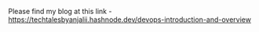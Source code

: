 Please find my blog at this link - https://techtalesbyanjalii.hashnode.dev/devops-introduction-and-overview
